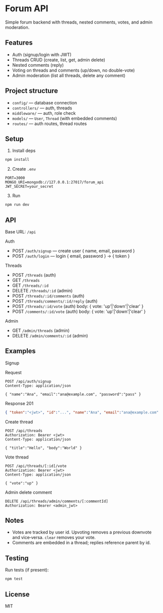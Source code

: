 # Forum API

Simple forum backend with threads, nested comments, votes, and admin moderation.

## Features

- Auth (signup/login with JWT)
- Threads CRUD (create, list, get, admin delete)
- Nested comments (reply)
- Voting on threads and comments (up/down, no double-vote)
- Admin moderation (list all threads, delete any comment)

## Project structure

- `config/` — database connection
- `controllers/` — auth, threads
- `middleware/` — auth, role check
- `models/` — `User`, `Thread` (with embedded comments)
- `routes/` — auth routes, thread routes

## Setup

1. Install deps

```powershell
npm install
```

2. Create `.env`

```env
PORT=3000
MONGO_URI=mongodb://127.0.0.1:27017/forum_api
JWT_SECRET=your_secret
```

3. Run

```powershell
npm run dev
```

## API

Base URL: `/api`

Auth
- POST `/auth/signup` — create user { name, email, password }
- POST `/auth/login` — login { email, password } → { token }

Threads
- POST `/threads` (auth)
- GET `/threads`
- GET `/threads/:id`
- DELETE `/threads/:id` (admin)
- POST `/threads/:id/comments` (auth)
- POST `/threads/comments/:id/reply` (auth)
- POST `/threads/:id/vote` (auth) body: { vote: 'up'|'down'|'clear' }
- POST `/comments/:id/vote` (auth) body: { vote: 'up'|'down'|'clear' }

Admin
- GET `/admin/threads` (admin)
- DELETE `/admin/comments/:id` (admin)

## Examples

Signup

Request
```http
POST /api/auth/signup
Content-Type: application/json

{ "name":"Ana", "email":"ana@example.com", "password":"pass" }
```

Response 201
```json
{ "token":"<jwt>", "id":"...", "name":"Ana", "email":"ana@example.com" }
```

Create thread

```http
POST /api/threads
Authorization: Bearer <jwt>
Content-Type: application/json

{ "title":"Hello", "body":"World" }
```

Vote thread

```http
POST /api/threads/[:id]/vote
Authorization: Bearer <jwt>
Content-Type: application/json

{ "vote":"up" }
```

Admin delete comment

```http
DELETE /api/threads/admin/comments/[:commentId]
Authorization: Bearer <admin_jwt>
```

## Notes

- Votes are tracked by user id. Upvoting removes a previous downvote and vice‑versa. `clear` removes your vote.
- Comments are embedded in a thread; replies reference parent by id.

## Testing

Run tests (if present):

```powershell
npm test
```

## License

MIT
